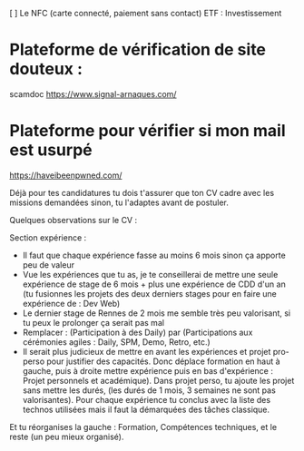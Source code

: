 
[  ] Le NFC (carte connecté, paiement sans  contact)
ETF : Investissement

# Plateforme de vérification de site douteux : 

scamdoc
https://www.signal-arnaques.com/

# Plateforme pour vérifier si mon mail est usurpé

https://haveibeenpwned.com/


Déjà pour tes candidatures tu dois t'assurer que ton CV cadre avec les missions demandées sinon, tu l'adaptes avant de postuler.


Quelques observations sur le CV :

Section expérience : 

- Il faut que chaque expérience fasse au moins 6 mois sinon ça apporte peu de valeur
- Vue les expériences que tu as, je te conseillerai de mettre une seule expérience de stage de 6 mois + plus une expérience de CDD d'un an (tu fusionnes les projets des deux derniers stages pour en faire une expérience de : Dev Web)
- Le dernier stage de Rennes de 2 mois me semble très peu valorisant, si tu peux le prolonger ça serait pas mal
- Remplacer : (Participation à des Daily) par (Participations aux cérémonies agiles : Daily, SPM, Demo, Retro, etc.)
- Il serait plus judicieux de mettre en avant les expériences et projet pro-perso pour justifier des capacités. Donc déplace formation en haut à gauche, puis à droite mettre expérience puis en bas d'expérience : Projet personnels et académique). Dans projet perso, tu ajoute les projet sans mettre les durés, (les durés de 1 mois, 3 semaines ne sont pas valorisantes).
Pour chaque  expérience tu conclus avec la liste des technos utilisées mais il faut la démarquées des tâches classique.

Et tu réorganises la gauche : Formation, Compétences techniques, et le reste (un peu mieux organisé).


